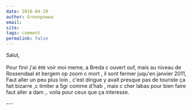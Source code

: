 ```yaml
---
date: 2010-04-29
author: Greenpowwa
email: 
site: 
tags: comment
permalink: false
---
```


<p>Salut,<br />
<br />
Pour finir j'ai été voir moi meme, a Breda c ouvert ouf, mais au niveau de Rossendaal et bergem op zoom c mort , il sont fermer juqu'en janvier 2011, Faut aller un peu plus loin , c'est dingue y avait presque pas de touriste ça fait bizarre ,c limiter a 5gr comme d'hab  , mais c cher labas pour bien faire faut aller a dam ,. voila pour ceux que ça interesse. </p>
---